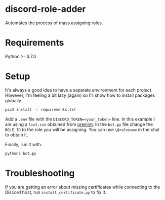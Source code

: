 # discord-role-adder
Automates the process of mass assigning roles.

# Requirements
Python >=3.7.0

# Setup
It's always a good idea to have a separate environment for each project.
However, I'm feeling a bit lazy (again) so I'll show how to install packages globally

```bash
pip3 install -r requirements.txt
```

Add a `.env` file with the `DISCORD_TOKEN=<your_token>` line. In this example I am using a `list.csv` obtained from [premint](https://premint.xyz).
In the `bot.py` file change the `ROLE_ID` to the role you will be assigning. You can use `\@rolename` in the chat to obtain it.

Finally, run it with:

```bash
python3 bot.py
```

# Troubleshooting
If you are getting an error about missing certificates while connecting to the Discord host, run `install_certificate.py` to fix it.
